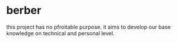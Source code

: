 # berber
this project has no pfroitable purpose. it aims to develop our base knowledge on technical and personal level.
